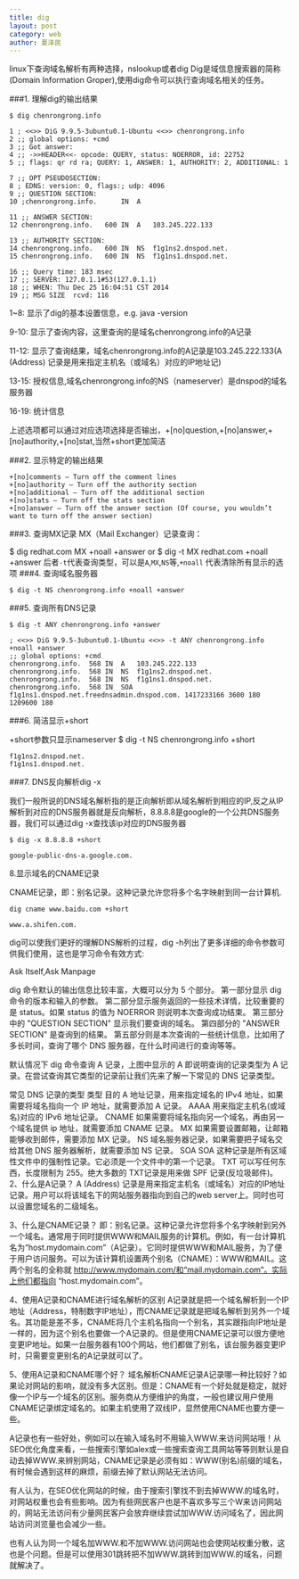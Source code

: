 ```yaml
---
title: dig
layout: post
category: web
author: 夏泽民
---
```

linux下查询域名解析有两种选择，nslookup或者dig
Dig是域信息搜索器的简称(Domain Information Groper),使用dig命令可以执行查询域名相关的任务。

###1. 理解dig的输出结果

    $ dig chenrongrong.info

    1 ; <<>> DiG 9.9.5-3ubuntu0.1-Ubuntu <<>> chenrongrong.info
    2 ;; global options: +cmd
    3 ;; Got answer:
    4 ;; ->>HEADER<<- opcode: QUERY, status: NOERROR, id: 22752
    5 ;; flags: qr rd ra; QUERY: 1, ANSWER: 1, AUTHORITY: 2, ADDITIONAL: 1
    
    7 ;; OPT PSEUDOSECTION:
    8 ; EDNS: version: 0, flags:; udp: 4096
    9 ;; QUESTION SECTION:
    10 ;chenrongrong.info.		IN	A
    
    11 ;; ANSWER SECTION:
    12 chenrongrong.info.	600	IN	A	103.245.222.133
    
    13 ;; AUTHORITY SECTION:
    14 chenrongrong.info.	600	IN	NS	f1g1ns2.dnspod.net.
    15 chenrongrong.info.	600	IN	NS	f1g1ns1.dnspod.net.
    
    16 ;; Query time: 183 msec
    17 ;; SERVER: 127.0.1.1#53(127.0.1.1)
    18 ;; WHEN: Thu Dec 25 16:04:51 CST 2014
    19 ;; MSG SIZE  rcvd: 116
1~8: 显示了dig的基本设置信息，e.g. java -version

9-10: 显示了查询内容，这里查询的是域名chenrongrong.info的A记录

11-12: 显示了查询结果，域名chenrongrong.info的A记录是103.245.222.133(A (Address) 记录是用来指定主机名（或域名）对应的IP地址记)

13-15: 授权信息,域名chenrongrong.info的NS（nameserver）是dnspod的域名服务器

16-19: 统计信息

上述选项都可以通过对应选项选择是否输出，+[no]question,+[no]answer,+[no]authority,+[no]stat,当然+short更加简洁

###2. 显示特定的输出结果

    +[no]comments – Turn off the comment lines
    +[no]authority – Turn off the authority section
    +[no]additional – Turn off the additional section
    +[no]stats – Turn off the stats section
    +[no]answer – Turn off the answer section (Of course, you wouldn’t want to turn off the answer section)
###3. 查询MX记录 MX（Mail Exchanger）记录查询：

   $  dig redhat.com  MX +noall +answer
    or
   $  dig -t MX redhat.com +noall +answer  后者`-t`代表查询类型，可以是`A`,`MX`,`NS`等,`+noall` 代表清除所有显示的选项
###4. 查询域名服务器

    $ dig -t NS chenrongrong.info +noall +answer
###5. 查询所有DNS记录

    $ dig -t ANY chenrongrong.info +answer
    
    ; <<>> DiG 9.9.5-3ubuntu0.1-Ubuntu <<>> -t ANY chenrongrong.info            +noall +answer
    ;; global options: +cmd
    chenrongrong.info.	568	IN	A	103.245.222.133
    chenrongrong.info.	568	IN	NS	f1g1ns2.dnspod.net.
    chenrongrong.info.	568	IN	NS	f1g1ns1.dnspod.net.
    chenrongrong.info.	568	IN	SOA	f1g1ns1.dnspod.net.freednsadmin.dnspod.com. 1417233166 3600 180 1209600 180
###6. 简洁显示+short

+short参数只显示nameserver $ dig -t NS chenrongrong.info +short

    f1g1ns2.dnspod.net.
    f1g1ns1.dnspod.net.
###7. DNS反向解析dig -x

我们一般所说的DNS域名解析指的是正向解析即从域名解析到相应的IP,反之从IP解析到对应的DNS服务器就是反向解析，8.8.8.8是google的一个公共DNS服务器，我们可以通过dig -x查找该ip对应的DNS服务器

    $ dig -x 8.8.8.8 +short
    
    google-public-dns-a.google.com.
8.显示域名的CNAME记录

CNAME记录，即：别名记录。这种记录允许您将多个名字映射到同一台计算机.

    dig cname www.baidu.com +short
    
    www.a.shifen.com.
dig可以使我们更好的理解DNS解析的过程，dig -h列出了更多详细的命令参数可供我们使用，这也是学习命令有效方式:

Ask Itself,Ask Manpage
<!-- more -->
dig 命令默认的输出信息比较丰富，大概可以分为 5 个部分。
第一部分显示 dig 命令的版本和输入的参数。
第二部分显示服务返回的一些技术详情，比较重要的是 status。如果 status 的值为 NOERROR 则说明本次查询成功结束。
第三部分中的 "QUESTION SECTION" 显示我们要查询的域名。
第四部分的 "ANSWER SECTION" 是查询到的结果。
第五部分则是本次查询的一些统计信息，比如用了多长时间，查询了哪个 DNS 服务器，在什么时间进行的查询等等。

默认情况下 dig 命令查询 A 记录，上图中显示的 A 即说明查询的记录类型为 A 记录。在尝试查询其它类型的记录前让我们先来了解一下常见的 DNS 记录类型。

常见 DNS 记录的类型
类型	目的
A	地址记录，用来指定域名的 IPv4 地址，如果需要将域名指向一个 IP 地址，就需要添加 A 记录。
AAAA	用来指定主机名(或域名)对应的 IPv6 地址记录。
CNAME	如果需要将域名指向另一个域名，再由另一个域名提供 ip 地址，就需要添加 CNAME 记录。
MX	如果需要设置邮箱，让邮箱能够收到邮件，需要添加 MX 记录。
NS	域名服务器记录，如果需要把子域名交给其他 DNS 服务器解析，就需要添加 NS 记录。
SOA	SOA 这种记录是所有区域性文件中的强制性记录。它必须是一个文件中的第一个记录。
TXT	可以写任何东西，长度限制为 255。绝大多数的 TXT记录是用来做 SPF 记录(反垃圾邮件)。
2、什么是A记录？
A (Address) 记录是用来指定主机名（或域名）对应的IP地址记录。用户可以将该域名下的网站服务器指向到自己的web server上。同时也可以设置您域名的二级域名。

3、什么是CNAME记录？
即：别名记录。这种记录允许您将多个名字映射到另外一个域名。通常用于同时提供WWW和MAIL服务的计算机。例如，有一台计算机名为“host.mydomain.com”（A记录）。它同时提供WWW和MAIL服务，为了便于用户访问服务。可以为该计算机设置两个别名（CNAME）：WWW和MAIL。这两个别名的全称就 http://www.mydomain.com/和“mail.mydomain.com”。实际上他们都指向 “host.mydomain.com”。

4、使用A记录和CNAME进行域名解析的区别
A记录就是把一个域名解析到一个IP地址（Address，特制数字IP地址），而CNAME记录就是把域名解析到另外一个域名。其功能是差不多，CNAME将几个主机名指向一个别名，其实跟指向IP地址是一样的，因为这个别名也要做一个A记录的。但是使用CNAME记录可以很方便地变更IP地址。如果一台服务器有100个网站，他们都做了别名，该台服务器变更IP时，只需要变更别名的A记录就可以了。

5、使用A记录和CNAME哪个好？
域名解析CNAME记录A记录哪一种比较好？如果论对网站的影响，就没有多大区别。但是：CNAME有一个好处就是稳定，就好像一个IP与一个域名的区别。服务商从方便维护的角度，一般也建议用户使用CNAME记录绑定域名的。如果主机使用了双线IP，显然使用CNAME也要方便一些。

A记录也有一些好处，例如可以在输入域名时不用输入WWW.来访问网站哦！从SEO优化角度来看，一些搜索引擎如alex或一些搜索查询工具网站等等则默认是自动去掉WWW.来辨别网站，CNAME记录是必须有如：WWW(别名)前缀的域名，有时候会遇到这样的麻烦，前缀去掉了默认网站无法访问。

有人认为，在SEO优化网站的时候，由于搜索引擎找不到去掉WWW.的域名时，对网站权重也会有些影响。因为有些网民客户也是不喜欢多写三个W来访问网站的，网站无法访问有少量网民客户会放弃继续尝试加WWW.访问域名了，因此网站访问浏览量也会减少一些。

也有人认为同一个域名加WWW.和不加WWW.访问网站也会使网站权重分散，这也是个问题。但是可以使用301跳转把不加WWW.跳转到加WWW.的域名，问题就解决了。
